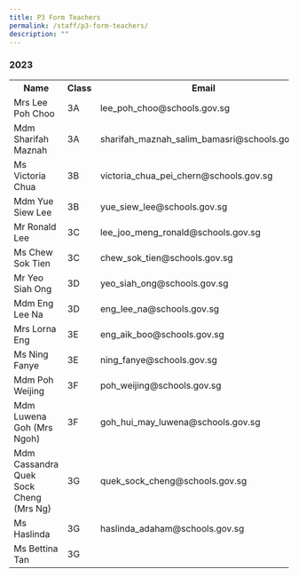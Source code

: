 ```yaml
---
title: P3 Form Teachers
permalink: /staff/p3-form-teachers/
description: ""
---
```

### **2023**
<table>
    <tr style="width:100%">
        <th style="width:35%">Name</th>
        <th style="width:15%">Class</th>
        <th style="width:50%">Email</th>
    </tr>
    <tr>
        <td>Mrs Lee Poh Choo</td>
        <td>3A</td>
        <td>lee_poh_choo@schools.gov.sg</td>
    </tr>
    <tr>
        <td>Mdm Sharifah Maznah</td>
        <td>3A</td>
        <td>sharifah_maznah_salim_bamasri@schools.gov.sg</td>
    </tr>
    <tr>
        <td>Ms Victoria Chua</td>
        <td>3B</td>
        <td>victoria_chua_pei_chern@schools.gov.sg</td>
    </tr>
    <tr>
        <td>Mdm Yue Siew Lee</td>
        <td>3B</td>
        <td>yue_siew_lee@schools.gov.sg</td>
    </tr>
    <tr>
        <td>Mr Ronald Lee</td>
        <td>3C</td>
        <td>lee_joo_meng_ronald@schools.gov.sg</td>
    </tr>
    <tr>
        <td>Ms Chew Sok Tien</td>
        <td>3C</td>
        <td>chew_sok_tien@schools.gov.sg</td>
    </tr>
    <tr>
        <td>Mr Yeo Siah Ong</td>
        <td>3D</td>
        <td>yeo_siah_ong@schools.gov.sg</td>
    </tr>
    <tr>
        <td>Mdm Eng Lee Na</td>
        <td>3D</td>
        <td>eng_lee_na@schools.gov.sg</td>
    </tr>
    <tr>
        <td>Mrs Lorna Eng</td>
        <td>3E</td>
        <td>eng_aik_boo@schools.gov.sg</td>
    </tr>
    <tr>
        <td>Ms Ning Fanye</td>
        <td>3E</td>
        <td>ning_fanye@schools.gov.sg</td>
    </tr>
    <tr>
        <td>Mdm Poh Weijing</td>
        <td>3F</td>
        <td>poh_weijing@schools.gov.sg</td>
    </tr>
    <tr>
        <td>Mdm Luwena Goh (Mrs Ngoh)</td>
        <td>3F</td>
        <td>goh_hui_may_luwena@schools.gov.sg</td>
    </tr>
    <tr>
        <td>Mdm Cassandra Quek Sock Cheng (Mrs Ng)</td>
        <td>3G</td>
        <td>quek_sock_cheng@schools.gov.sg&nbsp;</td>
    </tr>
    <tr>
        <td>Ms Haslinda</td>
        <td>3G</td>
        <td>haslinda_adaham@schools.gov.sg</td>
    </tr>
    <tr>
        <td>Ms Bettina Tan</td>
        <td>3G</td>
        <td></td>
    </tr>
</table>